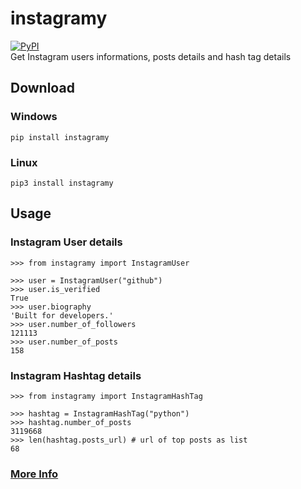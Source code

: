 # instagramy

[![PyPI](https://img.shields.io/pypi/v/instagramy.svg)](https://pypi.org/project/instagramy/)
</br>
Get Instagram users informations, posts details
and hash tag details

## Download

### Windows

`pip install instagramy`

### Linux

`pip3 install instagramy`

## Usage

### Instagram User details

    >>> from instagramy import InstagramUser

    >>> user = InstagramUser("github")
    >>> user.is_verified
    True
    >>> user.biography
    'Built for developers.'
    >>> user.number_of_followers
    121113
    >>> user.number_of_posts
    158

### Instagram Hashtag details

    >>> from instagramy import InstagramHashTag

    >>> hashtag = InstagramHashTag("python")
    >>> hashtag.number_of_posts
    3119668
    >>> len(hashtag.posts_url) # url of top posts as list
    68

### [More Info](https://github.com/yogeshwaran01/instagramy/blob/master/instagramy%20_documentation.ipynb)
